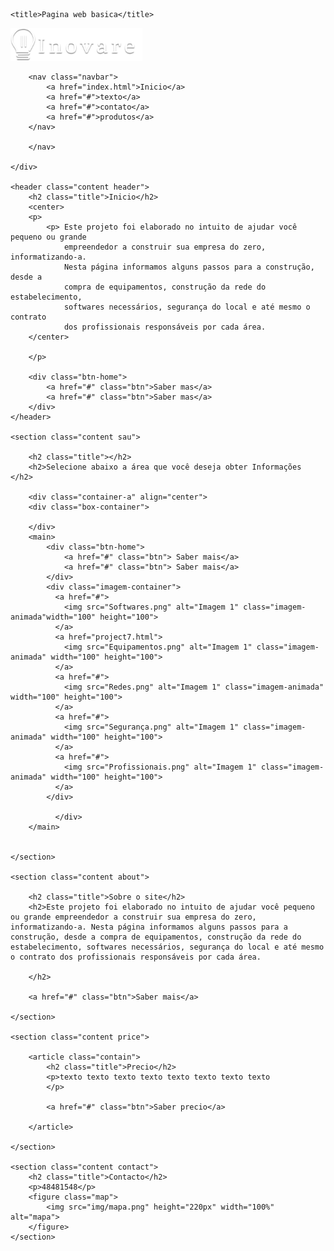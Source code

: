 <!DOCTYPE html>
<html lang="en">
<head>
    <meta charset="UTF-8">
    <link rel="stylesheet" href="style.css">
   
    <title>Pagina web basica</title>
</head>
<body class="carregando">
    <div class="head">
        <div>
            <img src="loginho.png" width="211" height="53">
        </div>

        <nav class="navbar">
            <a href="index.html">Inicio</a>
            <a href="#">texto</a>
            <a href="#">contato</a>
            <a href="#">produtos</a> 
        </nav>
 
        </nav>

    </div>

    <header class="content header">
        <h2 class="title">Inicio</h2>
        <center>
        <p>
            <p> Este projeto foi elaborado no intuito de ajudar você pequeno ou grande 
                empreendedor a construir sua empresa do zero, informatizando-a. 
                Nesta página informamos alguns passos para a construção, desde a 
                compra de equipamentos, construção da rede do estabelecimento, 
                softwares necessários, segurança do local e até mesmo o contrato 
                dos profissionais responsáveis por cada área.
        </center>

        </p>

        <div class="btn-home">
            <a href="#" class="btn">Saber mas</a>
            <a href="#" class="btn">Saber mas</a>
        </div>
    </header>

    <section class="content sau">

        <h2 class="title"></h2>
        <h2>Selecione abaixo a área que você deseja obter Informações </h2>
        
        <div class="container-a" align="center">
        <div class="box-container">

        </div>
        <main>
            <div class="btn-home">
                <a href="#" class="btn"> Saber mais</a> 
                <a href="#" class="btn"> Saber mais</a> 
            </div>
            <div class="imagem-container">
              <a href="#">
                <img src="Softwares.png" alt="Imagem 1" class="imagem-animada"width="100" height="100">
              </a>
              <a href="project7.html">
                <img src="Equipamentos.png" alt="Imagem 1" class="imagem-animada" width="100" height="100">
              </a>
              <a href="#">
                <img src="Redes.png" alt="Imagem 1" class="imagem-animada" width="100" height="100">
              </a>
              <a href="#">
                <img src="Segurança.png" alt="Imagem 1" class="imagem-animada" width="100" height="100">
              </a>
              <a href="#">
                <img src="Profissionais.png" alt="Imagem 1" class="imagem-animada" width="100" height="100">
              </a>
            </div>
                
              </div>
        </main>
        

    </section>

    <section class="content about">

        <h2 class="title">Sobre o site</h2>
        <h2>Este projeto foi elaborado no intuito de ajudar você pequeno ou grande empreendedor a construir sua empresa do zero, informatizando-a. Nesta página informamos alguns passos para a construção, desde a compra de equipamentos, construção da rede do estabelecimento, softwares necessários, segurança do local e até mesmo o contrato dos profissionais responsáveis por cada área.

        </h2>

        <a href="#" class="btn">Saber mais</a>

    </section>

    <section class="content price">

        <article class="contain">
            <h2 class="title">Precio</h2>
            <p>texto texto texto texto texto texto texto texto
            </p>

            <a href="#" class="btn">Saber precio</a>

        </article>

    </section>

    <section class="content contact">
        <h2 class="title">Contacto</h2>
        <p>48481548</p>
        <figure class="map">
            <img src="img/mapa.png" height="220px" width="100%" alt="mapa">
        </figure>
    </section>
    
</body>
</html>

<!--                              <div class="box">
